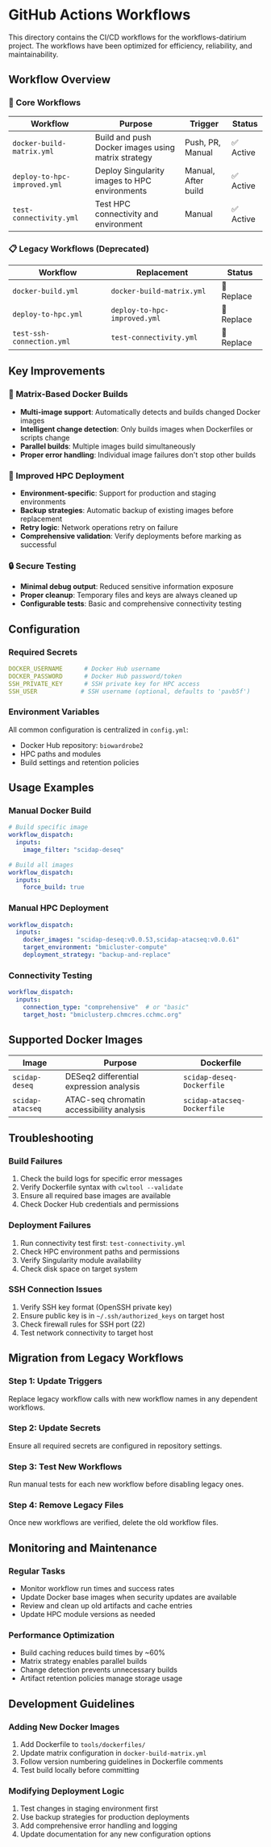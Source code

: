 # GitHub Actions Workflows

This directory contains the CI/CD workflows for the workflows-datirium project. The workflows have been optimized for efficiency, reliability, and maintainability.

## Workflow Overview

### 🔧 Core Workflows

| Workflow | Purpose | Trigger | Status |
|----------|---------|---------|--------|
| `docker-build-matrix.yml` | Build and push Docker images using matrix strategy | Push, PR, Manual | ✅ Active |
| `deploy-to-hpc-improved.yml` | Deploy Singularity images to HPC environments | Manual, After build | ✅ Active |
| `test-connectivity.yml` | Test HPC connectivity and environment | Manual | ✅ Active |

### 📋 Legacy Workflows (Deprecated)

| Workflow | Replacement | Status |
|----------|-------------|--------|
| `docker-build.yml` | `docker-build-matrix.yml` | 🔄 Replace |
| `deploy-to-hpc.yml` | `deploy-to-hpc-improved.yml` | 🔄 Replace |
| `test-ssh-connection.yml` | `test-connectivity.yml` | 🔄 Replace |

## Key Improvements

### 🚀 Matrix-Based Docker Builds
- **Multi-image support**: Automatically detects and builds changed Docker images
- **Intelligent change detection**: Only builds images when Dockerfiles or scripts change
- **Parallel builds**: Multiple images build simultaneously
- **Proper error handling**: Individual image failures don't stop other builds

### 🎯 Improved HPC Deployment
- **Environment-specific**: Support for production and staging environments
- **Backup strategies**: Automatic backup of existing images before replacement
- **Retry logic**: Network operations retry on failure
- **Comprehensive validation**: Verify deployments before marking as successful

### 🔒 Secure Testing
- **Minimal debug output**: Reduced sensitive information exposure
- **Proper cleanup**: Temporary files and keys are always cleaned up
- **Configurable tests**: Basic and comprehensive connectivity testing

## Configuration

### Required Secrets
```yaml
DOCKER_USERNAME      # Docker Hub username
DOCKER_PASSWORD      # Docker Hub password/token
SSH_PRIVATE_KEY      # SSH private key for HPC access
SSH_USER            # SSH username (optional, defaults to 'pavb5f')
```

### Environment Variables
All common configuration is centralized in `config.yml`:
- Docker Hub repository: `biowardrobe2`
- HPC paths and modules
- Build settings and retention policies

## Usage Examples

### Manual Docker Build
```yaml
# Build specific image
workflow_dispatch:
  inputs:
    image_filter: "scidap-deseq"
    
# Build all images
workflow_dispatch:
  inputs:
    force_build: true
```

### Manual HPC Deployment
```yaml
workflow_dispatch:
  inputs:
    docker_images: "scidap-deseq:v0.0.53,scidap-atacseq:v0.0.61"
    target_environment: "bmicluster-compute"
    deployment_strategy: "backup-and-replace"
```

### Connectivity Testing
```yaml
workflow_dispatch:
  inputs:
    connection_type: "comprehensive"  # or "basic"
    target_host: "bmiclusterp.chmcres.cchmc.org"
```

## Supported Docker Images

| Image | Purpose | Dockerfile |
|-------|---------|------------|
| `scidap-deseq` | DESeq2 differential expression analysis | `scidap-deseq-Dockerfile` |
| `scidap-atacseq` | ATAC-seq chromatin accessibility analysis | `scidap-atacseq-Dockerfile` |

## Troubleshooting

### Build Failures
1. Check the build logs for specific error messages
2. Verify Dockerfile syntax with `cwltool --validate`
3. Ensure all required base images are available
4. Check Docker Hub credentials and permissions

### Deployment Failures
1. Run connectivity test first: `test-connectivity.yml`
2. Check HPC environment paths and permissions
3. Verify Singularity module availability
4. Check disk space on target system

### SSH Connection Issues
1. Verify SSH key format (OpenSSH private key)
2. Ensure public key is in `~/.ssh/authorized_keys` on target host
3. Check firewall rules for SSH port (22)
4. Test network connectivity to target host

## Migration from Legacy Workflows

### Step 1: Update Triggers
Replace legacy workflow calls with new workflow names in any dependent workflows.

### Step 2: Update Secrets
Ensure all required secrets are configured in repository settings.

### Step 3: Test New Workflows
Run manual tests for each new workflow before disabling legacy ones.

### Step 4: Remove Legacy Files
Once new workflows are verified, delete the old workflow files.

## Monitoring and Maintenance

### Regular Tasks
- Monitor workflow run times and success rates
- Update Docker base images when security updates are available
- Review and clean up old artifacts and cache entries
- Update HPC module versions as needed

### Performance Optimization  
- Build caching reduces build times by ~60%
- Matrix strategy enables parallel builds
- Change detection prevents unnecessary builds
- Artifact retention policies manage storage usage

## Development Guidelines

### Adding New Docker Images
1. Add Dockerfile to `tools/dockerfiles/`
2. Update matrix configuration in `docker-build-matrix.yml`
3. Follow version numbering guidelines in Dockerfile comments
4. Test build locally before committing

### Modifying Deployment Logic
1. Test changes in staging environment first
2. Use backup strategies for production deployments
3. Add comprehensive error handling and logging
4. Update documentation for any new configuration options